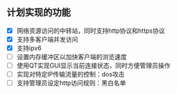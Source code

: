 ## 计划实现的功能
- [x] 网络资源访问的中转站，同时支持http协议和https协议
- [x] 支持多客户端并发访问
- [x] 支持ipv6
- [ ] 设置内存缓冲区以加快客户端的浏览速度
- [ ] 使用QT实现GUI显示当前连接状态，同时方便管理员操作
- [ ] 实现对特定IP传输流量的控制：dos攻击
- [ ] 支持管理员设定http访问规则：黑白名单
